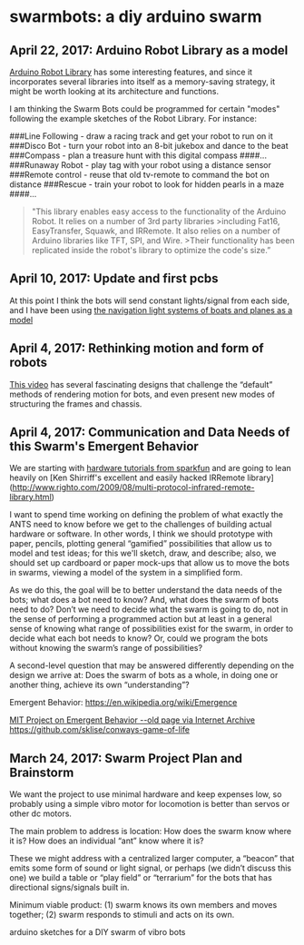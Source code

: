 # swarmbots: a diy arduino swarm

## April 22, 2017: Arduino Robot Library as a model

[Arduino Robot Library](https://www.arduino.cc/en/Reference/RobotLibrary) has some interesting features, and since it incorporates several libraries into itself as a memory-saving strategy, it might be worth looking at its architecture and functions.  

I am thinking the Swarm Bots could be programmed for certain "modes" following the example sketches of the Robot Library.  For instance: 

###Line Following - draw a racing track and get your robot to run on it
###Disco Bot - turn your robot into an 8-bit jukebox and dance to the beat
###Compass - plan a treasure hunt with this digital compass
####...
###Runaway Robot - play tag with your robot using a distance sensor
###Remote control - reuse that old tv-remote to command the bot on distance
###Rescue - train your robot to look for hidden pearls in a maze
####...
>"This library enables easy access to the functionality of the Arduino Robot. It relies on a number of 3rd party libraries >including Fat16, EasyTransfer, Squawk, and IRRemote. It also relies on a number of Arduino libraries like TFT, SPI, and Wire. >Their functionality has been replicated inside the robot's library to optimize the code's size.”


## April 10, 2017: Update and first pcbs

At this point I think the bots will send constant lights/signal from each side, and I have been using [the navigation light systems of boats and planes as a model](https://en.wikipedia.org/wiki/Navigation_light)

## April 4, 2017: Rethinking motion and form of robots

[This video](https://vimeo.com/173159398) has several fascinating designs that challenge the “default” methods of rendering motion for bots, and even present new modes of structuring the frames and chassis.

## April 4, 2017: Communication and Data Needs of this Swarm's Emergent Behavior 

We are starting with [hardware tutorials from sparkfun](https://learn.sparkfun.com/tutorials/ir-control-kit-hookup-guide) and are going to lean heavily on [Ken Shirriff's excellent and easily hacked IRRemote library]
(http://www.righto.com/2009/08/multi-protocol-infrared-remote-library.html)

I want to spend time working on defining the problem of what exactly the ANTS need to know before we get to the challenges of building actual hardware or software.  In other words, I think we should prototype with paper, pencils, plotting general “gamified” possibilities that allow us to model and test ideas; for this we'll sketch, draw, and describe; also, we should set up cardboard or paper mock-ups that allow us to move the bots in swarms, viewing a model of the system in a simplified form.  

As we do this, the goal will be to better understand the data needs of the bots;  what does a bot need to know?  And, what does the swarm of bots need to do?  Don’t we need to decide what the swarm is going to do, not in the sense of performing a programmed action but at least in a general sense of knowing what range of possibilities exist for the swarm, in order to decide what each bot needs to know?  Or, could we program the bots without knowing the swarm’s range of possibilities? 

A second-level question that may be answered differently depending on the design we arrive at:  Does the swarm of bots as a whole, in doing one or another thing, achieve its own “understanding”?   

Emergent Behavior: 
https://en.wikipedia.org/wiki/Emergence

[MIT Project on Emergent Behavior --old page via Internet Archive](https://tinyurl.com/contents-emergence)
https://github.com/sklise/conways-game-of-life


## March 24, 2017: Swarm Project Plan and Brainstorm

We want the project to use minimal hardware and keep expenses low, so probably using a simple vibro motor for locomotion is better than servos or other dc motors.

The main problem to address is location:
How does the swarm know where it is? 
How does an individual “ant” know where it is? 

These we might address with a centralized larger computer, a “beacon” that emits some form of sound or light signal, or perhaps (we didn’t discuss this one) we build a table or “play field” or “terrarium” for the bots that has directional signs/signals built in.  

Minimum viable product: (1) swarm knows its own members and moves together; (2) swarm responds to stimuli and acts on its own.




arduino sketches for a DIY swarm of vibro bots
